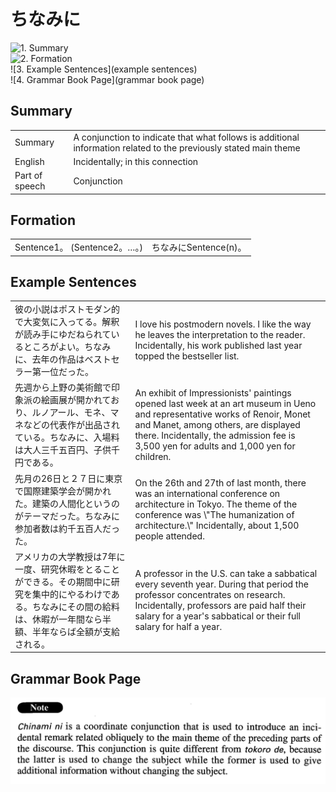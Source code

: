 # ちなみに

![1. Summary](summary)<br>
![2. Formation](formation)<br>
![3. Example Sentences](example sentences)<br>
![4. Grammar Book Page](grammar book page)<br>


## Summary

<table><tr>   <td>Summary</td>   <td>A conjunction to indicate that what follows is additional information related to the previously stated main theme</td></tr><tr>   <td>English</td>   <td>Incidentally; in this connection</td></tr><tr>   <td>Part of speech</td>   <td>Conjunction</td></tr></table>

## Formation

<table class="table"><tbody><tr class="tr head"><td class="td"><span class="bold">Sentence1。 (Sentence2。…。)</span> </td><td class="td"><span class="concept">ちなみに</span><span>Sentence(n)。</span></td></tr></tbody></table>

## Example Sentences

<table><tr>   <td>彼の小説はポストモダン的で大変気に入ってる。解釈が読み手にゆだねられているところがよい。ちなみに、去年の作品はベストセラー第一位だった。</td>   <td>I love his postmodern novels. I like the way he leaves the interpretation to the reader. Incidentally, his work published last year topped the bestseller list.</td></tr><tr>   <td>先週から上野の美術館で印象派の絵画展が開かれており、ルノアール、モネ、マネなどの代表作が出品されている。ちなみに、入場料は大人三千五百円、子供千円である。</td>   <td>An exhibit of Impressionists' paintings opened last week at an art museum in Ueno and representative works of Renoir, Monet and Manet, among others, are displayed there. Incidentally, the admission fee is 3,500 yen for adults and 1,000 yen for children.</td></tr><tr>   <td>先月の26日と２７日に東京で国際建築学会が開かれた。建築の人間化というのがテーマだった。ちなみに参加者数は約千五百人だった。</td>   <td>On the 26th and 27th of last month, there was an international conference on architecture in Tokyo. The theme of the conference was \"The humanization of architecture.\" Incidentally, about 1,500 people attended.</td></tr><tr>   <td>アメリカの大学教授は7年に一度、研究休暇をとることができる。その期間中に研究を集中的にやるわけである。ちなみにその間の給料は、休暇が一年間なら半額、半年ならば全額が支給される。</td>   <td>A professor in the U.S. can take a sabbatical every seventh year. During that period the professor concentrates on research. Incidentally, professors are paid half their salary for a year's sabbatical or their full salary for half a year.</td></tr></table>

## Grammar Book Page

![](../img/Advancedちなみに.png)

